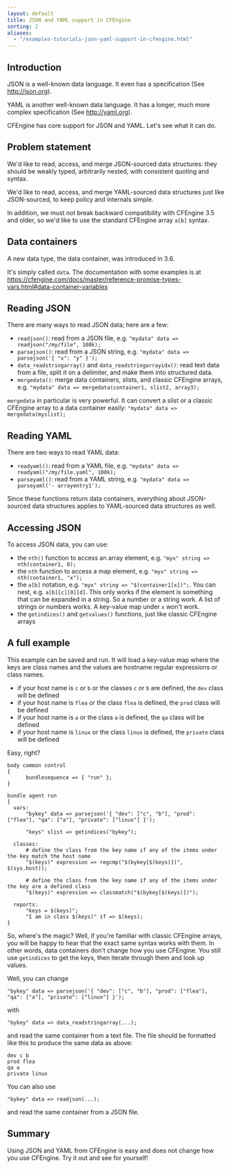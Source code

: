 ```yaml
---
layout: default
title: JSON and YAML support in CFEngine
sorting: 2
aliases:
  - "/examples-tutorials-json-yaml-support-in-cfengine.html"
---
```


## Introduction

JSON is a well-known data language. It even has a specification (See http://json.org).

YAML is another well-known data language. It has a longer, much more complex specification (See http://yaml.org).

CFEngine has core support for JSON and YAML. Let's see what it can do.

## Problem statement

We'd like to read, access, and merge JSON-sourced data structures:
they should be weakly typed, arbitrarily nested, with consistent
quoting and syntax.

We'd like to read, access, and merge YAML-sourced data structures just
like JSON-sourced, to keep policy and internals simple.

In addition, we must not break backward compatibility with CFEngine
3.5 and older, so we'd like to use the standard CFEngine array `a[b]`
syntax.

## Data containers

A new data type, the data container, was introduced in 3.6.

It's simply called `data`. The documentation with some examples is at https://cfengine.com/docs/master/reference-promise-types-vars.html#data-container-variables

## Reading JSON

There are many ways to read JSON data; here are a few:

- `readjson()`: read from a JSON file, e.g. `"mydata" data => readjson("/my/file", 100k);`
- `parsejson()`: read from a JSON string, e.g. `"mydata" data => parsejson('{ "x": "y" }');`
- `data_readstringarray()` and `data_readstringarrayidx()`: read text data from a file, split it on a delimiter, and make them into structured data.
- `mergedata()`: merge data containers, slists, and classic CFEngine arrays, e.g. `"mydata" data => mergedata(container1, slist2, array3);`

`mergedata` in particular is very powerful. It can convert a slist or a classic CFEngine array to a data container easily: `"mydata" data => mergedata(myslist);`

## Reading YAML

There are two ways to read YAML data:

- `readyaml()`: read from a YAML file, e.g. `"mydata" data => readyaml("/my/file.yaml", 100k);`
- `parseyaml()`: read from a YAML string, e.g. `"mydata" data => parseyaml('- arrayentry1');`

Since these functions return data containers, everything about
JSON-sourced data structures applies to YAML-sourced data structures
as well.

## Accessing JSON

To access JSON data, you can use:

- the `nth()` function to access an array element, e.g. `"myx" string => nth(container1, 0);`
- the `nth` function to access a map element, e.g. `"myx" string => nth(container1, "x");`
- the `a[b]` notation, e.g. `"myx" string => "$(container1[x])";`. You can nest, e.g. `a[b][c][0][d]`. This only works if the element is something that can be expanded in a string. So a number or a string work. A list of strings or numbers works. A key-value map under `x` won't work.
- the `getindices()` and `getvalues()` functions, just like classic CFEngine arrays

## A full example

This example can be saved and run. It will load a key-value map where
the keys are class names and the values are hostname regular
expressions or class names.

- if your host name is `c` or `b` or the classes `c` or `b` are defined, the `dev` class will be defined
- if your host name is `flea` or the class `flea` is defined, the `prod` class will be defined
- if your host name is `a` or the class `a` is defined, the `qa` class will be defined
- if your host name is `linux` or the class `linux` is defined, the `private` class will be defined

Easy, right?

```cf3 {file="json_example.cf"}
body common control
{
      bundlesequence => { "run" };
}

bundle agent run
{
  vars:
      "bykey" data => parsejson('{ "dev": ["c", "b"], "prod": ["flea"], "qa": ["a"], "private": ["linux"] }');

      "keys" slist => getindices("bykey");

  classes:
      # define the class from the key name if any of the items under the key match the host name
      "$(keys)" expression => regcmp("$(bykey[$(keys)])", $(sys.host));

      # define the class from the key name if any of the items under the key are a defined class
      "$(keys)" expression => classmatch("$(bykey[$(keys)])");

  reports:
      "keys = $(keys)";
      "I am in class $(keys)" if => $(keys);
}
```

So, where's the magic? Well, if you're familiar with classic CFEngine
arrays, you will be happy to hear that the exact same syntax works
with them. In other words, data containers don't change how you use
CFEngine. You still use `getindices` to get the keys, then iterate
through them and look up values.

Well, you can change

```cf3 {skip TODO}
"bykey" data => parsejson('{ "dev": ["c", "b"], "prod": ["flea"], "qa": ["a"], "private": ["linux"] }');
```

with

```cf3 {skip TODO}
"bykey" data => data_readstringarray(...);
```

and read the same container from a text file. The file should be
formatted like this to produce the same data as above:

```
dev c b
prod flea
qa a
private linux
```

You can also use

```cf3 {skip TODO}
"bykey" data => readjson(...);
```

and read the same container from a JSON file.

## Summary

Using JSON and YAML from CFEngine is easy and does not change how you use CFEngine. Try it out and see for yourself!
